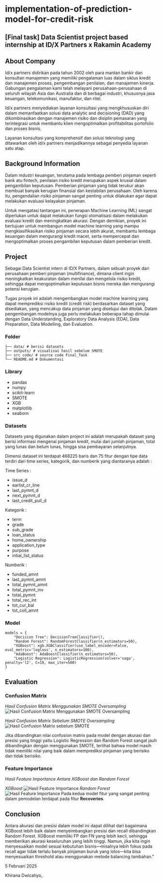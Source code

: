 # implementation-of-prediction-model-for-credit-risk


[Final task] Data Scientist project based internship at ID/X Partners x Rakamin Academy
----------------------------
## About Company
Id/x partners didirikan pada tahun 2002 oleh para mantan bankir dan konsultan manajemen yang memiliki pengalaman luas dalam siklus kredit dan manajemen proses, pengembangan penilaian, dan manajemen kinerja. Gabungan pengalaman kami telah melayani perusahaan-perusahaan di seluruh wilayah Asia dan Australia dan di berbagai industri, khususnya jasa keuangan, telekomunikasi, manufaktur, dan ritel. 

Id/x partners menyediakan layanan konsultasi yang mengkhususkan diri dalam memanfaatkan solusi data analytic and decisioning (DAD) yang dikombinasikan dengan manajemen risiko dan disiplin pemasaran yang terintegrasi untuk membantu klien mengoptimalkan profitabilitas portofolio dan proses bisnis.

Layanan konsultasi yang komprehensif dan solusi teknologi yang ditawarkan oleh id/x partners menjadikannya sebagai penyedia layanan satu atap.


## Background Information
Dalam industri keuangan, terutama pada lembaga pemberi pinjaman seperti bank atu fintech, penilaian risiko kredit merupakan aspek krusial dalam pengambilan keputusan. Pemberian pinjaman yang tidak terukur akan membuat banyak kerugian finansial dan kestabilan perusahaan. Oleh karena itu, pengendalian risiko pinjaman sangat penting untuk dilakukan agar dapat melakukan evaluasi kelayakan pinjaman.

Untuk mengatasi tantangan ini, penerapan Machine Learning (ML) sangat diperlukan untuk dapat melakukan fungsi otomatisasi dalam melakukan evaluasi kredit dan meningkatkan akurasi. Dengan demikian, proyek ini bertujuan untuk membangun model machine learning yang mampu mengklasifikasikan risiko pinjaman secara lebih akurat, membantu lembaga keuangan dalam mengurangi kredit macet, serta mempercepat dan mengoptimalkan proses pengambilan keputusan dalam pemberian kredit.



## Project

Sebagai Data Scientist intern di ID/X Partners, dalam sebuah proyek dari perusahaan pemberi pinjaman (multifinance), dimana client ingin meningkatkan keakuratan dalam menilai dan mengelola risiko kredit, sehingga dapat mengoptimalkan keputusan bisnis mereka dan mengurangi potensi kerugian.

Tugas proyek ini adalah mengembangkan model machine learning yang dapat memprediksi risiko kredit (credit risk) berdasarkan dataset yang disediakan, yang mencakup data pinjaman yang disetujui dan ditolak. Dalam pengembangan modelnya juga perlu melakukan beberapa tahap dimulai dengan Data Understanding, Exploratory Data Analysis (EDA), Data Preparation, Data Modelling, dan Evaluation.


### Folder
    ├── data/ # berisi datasets 
    ├── outputs/ # visualisai hasil sebelum SMOTE
    ├── src code/ # source code Final_Task
    └── README.md # Dokumentasi

### Library

* pandas
* numpy
* scikit-learn
* SMOTE
* XGB
* matplotlib
* seaborn

### Datasets
Datasets yang digunakan dalam project ini adalah merupakah dataset yang berisi informasi mengenai pinjaman kredit, mulai dari jumlah pinjaman, total yang lunas dan belum lunas, hingga sisa pembayaran selanjutnya. 

Dimensi dataset ini terdapat 468225 baris dan 75 fitur dengan tipe data terdiri dari time series, kategorik, dan numberik yang diantaranya adalah :

Time Series :
* issue_d
* earlist_cr_line
* last_pymnt_d
* next_pymnt_d
* last_credit_pull_d

Kategorik :
* term
* grade
* sub_grade
* loan_status
* home_ownership
* application_type
* purpose
* intial_list_status

Numberik :
* funded_amnt
* last_pymnt_amnt
* total_pymnt_amnt
* total_pymnt_inv
* total_pymnt
* total_rec_int
* tot_cur_bal
* tot_coll_amnt

### Model
    models = {
        "Decision Tree": DecisionTreeClassifier(),
        "Random Forest": RandomForestClassifier(n_estimators=50),
        "XGBoost": xgb.XGBClassifier(use_label_encoder=False, eval_metric='logloss', n_estimators=100),
        "AdaBoost": AdaBoostClassifier(n_estimators=50),
        "Logistic Regression": LogisticRegression(solver='saga', penalty='l2', C=10, max_iter=500)
    }

## Evaluation
### Confusion Matrix
*Hasil Confusion Matrix Menggunakan SMOTE Oversampling*
![Hasil Confusion Matrix Menggunakan SMOTE Oversampling](outputs/Hasil%20Confusion%20Matrix%20SMOTE%20Oversampling.png)

*Hasil Confusion Matrix Sebelum SMOTE Oversampling*
![Hasil Confusion Matrix sebelum SMOTE](outputs/Hasil%20Confusion%20Matrix%20tanpa%20SMOTE%20Oversampling.png)

Jika dibandingkan nilai confusion matrix pada model dengan akurasi dan presisi yang tinggi yaitu Logistic Regression dan Random Forest sangat jauh dibandingkan dengan menggunakan SMOTE, terlihat bahwa model masih tidak memiliki nilai yang baik dalam memprediksi pinjaman yang berisiko dan tidak berisiko.

### Feature Importance
*Hasil Feature Importance Antara XGBoost dan Random Forest*

*XGBoost*
![Hasil Feature Importance](outputs/Hasil%20Feature%20Importance%20XGB.png)
*Random Forest*
![Hasil Feature Importance](outputs/Hasil%20Feature%20Importance%20RF.png)
Pada kedua model fitur yang sangat penting dalam pemodelan terdapat pada fitur **Recoveries**.

## Conclusion
Antara akurasi dan presisi dalam model ini dapat dilihat dari bagaimana XGBoost lebih baik dalam menyeimbangkan presisi dan recall dibandingkan Random Forest. XGBoost memiliki FP dan FN yang lebih kecil, sehingga memberikan akurasi keseluruhan yang lebih tinggi. Namun, jika kita ingin menyesuaikan model sesuai kebutuhan bisnis—misalnya lebih fokus pada recall agar tidak terlalu banyak pinjaman buruk yang lolos—kita bisa menyesuaikan threshold atau menggunakan metode balancing tambahan."

5 Februari 2025

Khirana Dwicahyo,.